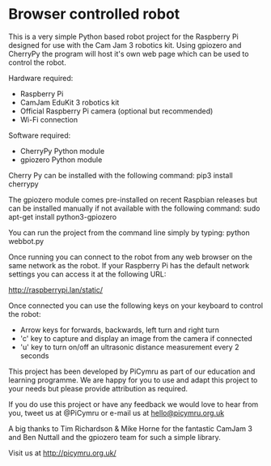 Browser controlled robot
========================

This is a very simple Python based robot project for the Raspberry Pi designed for use with the Cam Jam 3 robotics kit. Using gpiozero and CherryPy the program will host it's own web page which can be used to control the robot.

Hardware required:
 - Raspberry Pi
 - CamJam EduKit 3 robotics kit
 - Official Raspberry Pi camera (optional but recommended)
 - Wi-Fi connection

Software required:
 - CherryPy Python module
 - gpiozero Python module

Cherry Py can be installed with the following command:
pip3 install cherrypy

The gpiozero module comes pre-installed on recent Raspbian releases but can be installed manually if not available with the following command:
sudo apt-get install python3-gpiozero

You can run the project from the command line simply by typing:
python webbot.py

Once running you can connect to the robot from any web browser on the same network as the robot. If your Raspberry Pi has the default network settings you can access it at the following URL:

http://raspberrypi.lan/static/

Once connected you can use the following keys on your keyboard to control the robot:

- Arrow keys for forwards, backwards, left turn and right turn
- 'c' key to capture and display an image from the camera if connected
- 'u' key to turn on/off an ultrasonic distance measurement every 2 seconds

This project has been developed by PiCymru as part of our education and learning programme. We are happy for you to use and adapt this project to your needs but please provide attribution as required.

If you do use this project or have any feedback we would love to hear from you, tweet us at @PiCymru or e-mail us at hello@picymru.org.uk

A big thanks to Tim Richardson & Mike Horne for the fantastic CamJam 3 and Ben Nuttall and the gpiozero team for such a simple library.

Visit us at http://picymru.org.uk/
